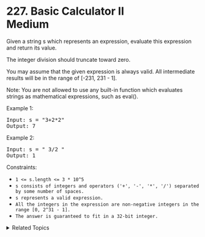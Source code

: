 # 227. Basic Calculator II<br> Medium

Given a string s which represents an expression, evaluate this expression and return its value. 

The integer division should truncate toward zero.

You may assume that the given expression is always valid. All intermediate results will be in the range of [-231, 231 - 1].

Note: You are not allowed to use any built-in function which evaluates strings as mathematical expressions, such as eval().


Example 1:

<pre>
Input: s = "3+2*2"
Output: 7
</pre>

Example 2:

<pre>
Input: s = " 3/2 "
Output: 1
</pre>

Constraints:

- `1 <= s.length <= 3 * 10^5`
- `s consists of integers and operators ('+', '-', '*', '/') separated by some number of spaces.`
- `s represents a valid expression.`
- `All the integers in the expression are non-negative integers in the range [0, 2^31 - 1].`
- `The answer is guaranteed to fit in a 32-bit integer.`

<details>

<summary> Related Topics </summary>

-   `Stack`

</details>